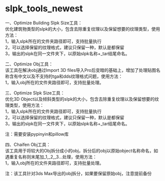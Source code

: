 # slpk_tools_newest         

一、Optimize Building Slpk Size工具：             
优化建筑物类型的slpk的大小，包含去除重复纹理以及保留想要的纹理类型，使用方法：                 
1，输入slpk所在的文件夹路径即可，支持批量执行                 
2，可以选择保留的纹理格式，建议只保留一种，默认是都保留             
3，输出的slpk在同一文件夹下，以原始slpk名称+_tar结尾命名。            
              
二、Optimize Obj工具：                    
该工具在解决obj通过Import 3D files导入Pro后变暗的基础上，增加了处理贴图名称含有中文以及不支持的tga和dds纹理格式问题，使用方法：            
1，输入obj所在的文件夹路径即可，支持批量处理。                 
                   
三、Optimize Slpk Size工具：             
优化3D Object以及倾斜类型的slpk的大小，包含去除重复纹理以及保留想要的纹理类型，使用方法：               
1，输入slpk所在的文件夹路径即可，支持批量执行           
2，可以选择保留的纹理格式，建议只保留一种，默认是都保留             
3，输出的slpk在同一文件夹下，以原始slpk名称+_tar结尾命名。             

注：需要安装pypinyin和pillow库                 

四、Chaifen Obj工具：              
该工具用于将较大的Obj拆分成小的obj，拆分后的obj以原始object名称命名，如遇重复名称则末尾加_1,_2,_3...处理，使用方法：                 
1，输入obj所在的文件夹路径即可，支持批量处理。                 
                   
注：该工具针对3ds Max导出的obj拆分，如果要保留原始obj，注意提前备份                
